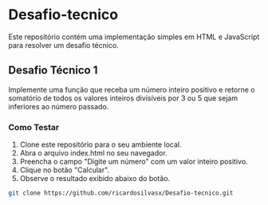 # Desafio-tecnico

Este repositório contém uma implementação simples em HTML e JavaScript para resolver um desafio técnico.

## Desafio Técnico 1

Implemente uma função que receba um número inteiro positivo e retorne o somatório de todos os valores inteiros divisíveis por 3 ou 5 que sejam inferiores ao número passado.

### Como Testar

1. Clone este repositório para o seu ambiente local.
2. Abra o arquivo index.html no seu navegador.
3. Preencha o campo "Digite um número" com um valor inteiro positivo.
4. Clique no botão "Calcular".
5. Observe o resultado exibido abaixo do botão.
   

```bash
git clone https://github.com/ricardosilvasx/Desafio-tecnico.git
